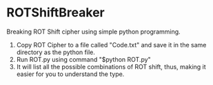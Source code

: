 # ROTShiftBreaker
Breaking ROT Shift cipher using simple python programming.

1) Copy ROT Cipher to a file called "Code.txt" and save it in the same directory as the python file.
2) Run ROT.py using command "$python ROT.py"
3) It will list all the possible combinations of ROT shift, thus, making it easier for you to understand the type.
